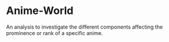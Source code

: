 # Anime-World
An analysis to investigate the different components affecting the prominence or rank of a specific anime.
